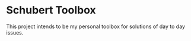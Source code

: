 # Schubert Toolbox

This project intends to be my personal toolbox for solutions of day to day issues.